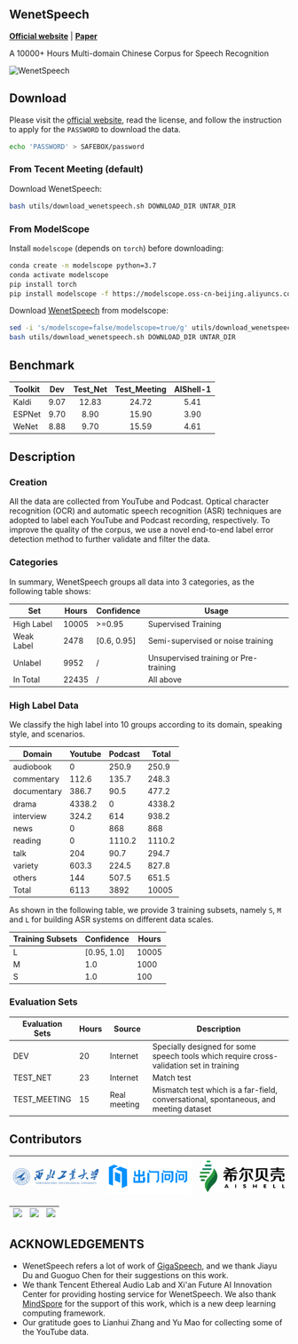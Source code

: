 ## WenetSpeech

[**Official website**](https://wenet-e2e.github.io/WenetSpeech/)
| [**Paper**](https://arxiv.org/pdf/2110.03370.pdf)

A 10000+ Hours Multi-domain Chinese Corpus for Speech Recognition

![WenetSpeech](res/wenetspeech.jpg)


## Download

Please visit the [official website](https://wenet-e2e.github.io/WenetSpeech/),
read the license, and follow the instruction to apply for the `PASSWORD` to download the data.

``` bash
echo 'PASSWORD' > SAFEBOX/password
```

### From Tecent Meeting (default)

Download WenetSpeech:

``` bash
bash utils/download_wenetspeech.sh DOWNLOAD_DIR UNTAR_DIR
```

### From ModelScope

Install `modelscope` (depends on `torch`) before downloading:

``` bash
conda create -n modelscope python=3.7
conda activate modelscope
pip install torch
pip install modelscope -f https://modelscope.oss-cn-beijing.aliyuncs.com/releases/repo.html
```

Download [WenetSpeech](https://modelscope.cn/datasets/wenet/WenetSpeech) from modelscope:

``` bash
sed -i 's/modelscope=false/modelscope=true/g' utils/download_wenetspeech.sh
bash utils/download_wenetspeech.sh DOWNLOAD_DIR UNTAR_DIR
```

## Benchmark

| Toolkit | Dev  | Test\_Net | Test\_Meeting | AIShell-1 |
|---------|------|:---------:|:-------------:|:---------:|
| Kaldi   | 9.07 |   12.83   |     24.72     |    5.41   |
| ESPNet  | 9.70 |    8.90   |     15.90     |    3.90   |
| WeNet   | 8.88 |    9.70   |     15.59     |    4.61   |

## Description

### Creation

All the data are collected from YouTube and Podcast. Optical character recognition (OCR) and automatic speech recognition (ASR) techniques are adopted to label each YouTube and Podcast recording, respectively. To improve the quality of the corpus, we use a novel end-to-end label error detection method to further validate and filter the data.


### Categories

In summary, WenetSpeech groups all data into 3 categories, as the following table shows:

| Set        | Hours | Confidence  | Usage                                 |
|------------|-------|-------------|---------------------------------------|
| High Label | 10005 | >=0.95      | Supervised Training                   |
| Weak Label | 2478  | [0.6, 0.95] | Semi-supervised or noise training     |
| Unlabel    | 9952  | /           | Unsupervised training or Pre-training |
| In Total   | 22435 | /           | All above                             |

### High Label Data

We classify the high label into 10 groups according to its domain, speaking style, and scenarios.

| Domain      | Youtube | Podcast | Total  |
|-------------|---------|---------|--------|
| audiobook   | 0       | 250.9   | 250.9  |
| commentary  | 112.6   | 135.7   | 248.3  |
| documentary | 386.7   | 90.5    | 477.2  |
| drama       | 4338.2  | 0       | 4338.2 |
| interview   | 324.2   | 614     | 938.2  |
| news        | 0       | 868     | 868    |
| reading     | 0       | 1110.2  | 1110.2 |
| talk        | 204     | 90.7    | 294.7  |
| variety     | 603.3   | 224.5   | 827.8  |
| others      | 144     | 507.5   | 651.5  |
| Total       | 6113    | 3892    | 10005  |

As shown in the following table, we provide 3 training subsets, namely `S`, `M` and `L` for building ASR systems on different data scales.

| Training Subsets | Confidence  | Hours |
|------------------|-------------|-------|
| L                | [0.95, 1.0] | 10005 |
| M                | 1.0         | 1000  |
| S                | 1.0         | 100   |

### Evaluation Sets

| Evaluation Sets | Hours | Source       | Description                                                                             |
|-----------------|-------|--------------|-----------------------------------------------------------------------------------------|
| DEV             | 20    | Internet     | Specially designed for some speech tools which require cross-validation set in training |
| TEST\_NET       | 23    | Internet     | Match test                                                                              |
| TEST\_MEETING   | 15    | Real meeting | Mismatch test which is a far-field, conversational, spontaneous, and meeting dataset   |

## Contributors


| <a href="http://lxie.npu-aslp.org" target="_blank"><img src="https://raw.githubusercontent.com/wenet-e2e/wenet-contributors/main/colleges/nwpu.png" width="250px"></a> | <a href="https://www.chumenwenwen.com" target="_blank"><img src="https://raw.githubusercontent.com/wenet-e2e/wenet-contributors/main/companies/chumenwenwen.png" width="250px"></a> | <a href="http://www.aishelltech.com" target="_blank"><img src="https://raw.githubusercontent.com/wenet-e2e/wenet-contributors/main/companies/aishelltech.png" width="250px"></a> |
| ---- | ---- | ---- |

|<a href="" target="_blank"><img src="https://raw.githubusercontent.com/wenet-e2e/WenetSpeech/gh-pages/assets/img/tencent.png" width="250px"></a> | <a href="" target="_blank"><img src="https://raw.githubusercontent.com/wenet-e2e/WenetSpeech/gh-pages/assets/img/MindSpore.png" width="250px"></a> | <a href="" target="_blank"><img src="https://raw.githubusercontent.com/wenet-e2e/WenetSpeech/gh-pages/assets/img/xian.png" width="250px"></a> |
| ---- | ---- | ---- |



## ACKNOWLEDGEMENTS

* WenetSpeech refers a lot of work of [GigaSpeech](https://github.com/SpeechColab/GigaSpeech), and we thank Jiayu Du and Guoguo Chen for their suggestions on this work.
* We thank Tencent Ethereal Audio Lab and Xi'an Future AI Innovation Center for providing hosting service for WenetSpeech. We also thank [MindSpore](https://www.mindspore.cn/) for the support of this work, which is a new deep learning computing framework.
* Our gratitude goes to Lianhui Zhang and Yu Mao for collecting some of the YouTube data.

